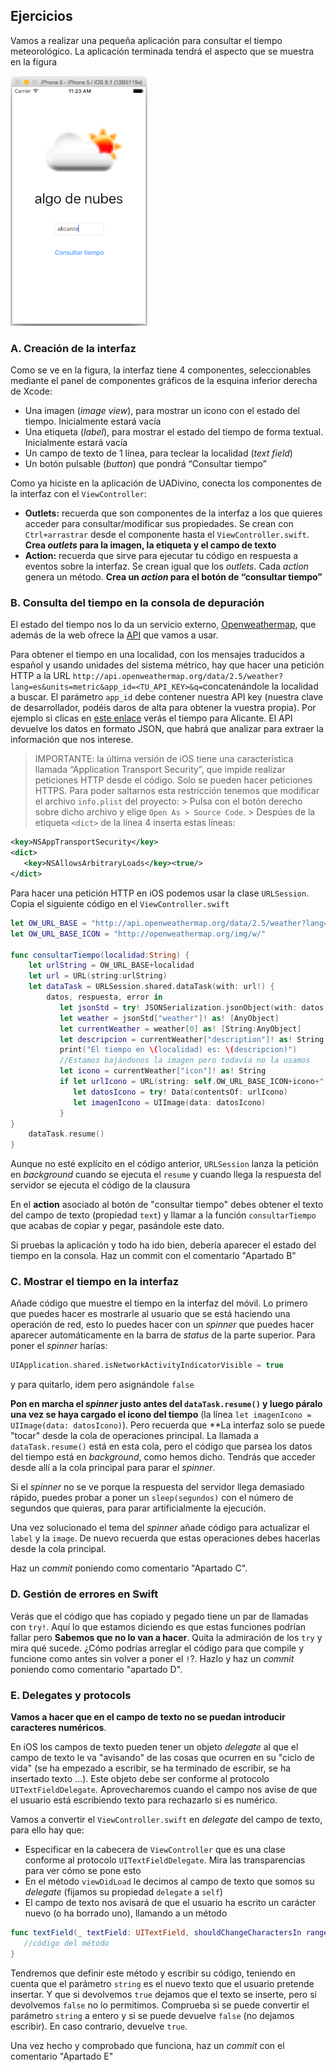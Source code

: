 ## Ejercicios

Vamos a realizar una pequeña aplicación para consultar el tiempo meteorológico. La aplicación terminada tendrá el aspecto que se muestra en la figura

![](imag/app_tiempo.png)

### A. Creación de la interfaz

Como se ve en la figura, la interfaz tiene 4 componentes, seleccionables mediante el panel de componentes gráficos de la esquina inferior derecha de Xcode:
- Una imagen (*image view*), para mostrar un icono con el estado del tiempo. Inicialmente estará vacía
- Una etiqueta (*label*), para mostrar el estado del tiempo de forma textual. Inicialmente estará vacía
- Un campo de texto de 1 línea, para teclear la localidad (*text field*)
- Un botón pulsable (*button*) que pondrá “Consultar tiempo” 

Como ya hiciste en la aplicación de UADivino, conecta los componentes de la interfaz con el `ViewController`:

- **Outlets:** recuerda que son componentes de la interfaz a los que quieres acceder para consultar/modificar sus propiedades. Se crean con `Ctrl+arrastrar` desde el componente hasta el `ViewController.swift`. **Crea *outlets* para la imagen, la etiqueta y el campo de texto**
- **Action:** recuerda que sirve para ejecutar tu código en respuesta a eventos sobre la interfaz. Se crean igual que los *outlets*. Cada *action* genera un método. **Crea un *action* para el botón de “consultar tiempo”**

### B. Consulta del tiempo en la consola de depuración

El estado del tiempo nos lo da un servicio externo, [Openweathermap](https://openweathermap.org/), que además de la web ofrece la [API](https://openweathermap.org/api) que vamos a usar.

Para obtener el tiempo en una localidad, con los mensajes traducidos a español y usando unidades del sistema métrico, hay que hacer una petición HTTP a la URL `http://api.openweathermap.org/data/2.5/weather?lang=es&units=metric&app_id=<TU_API_KEY>&q=`concatenándole la localidad a buscar. El parámetro `app_id` debe contener nuestra API key (nuestra clave de desarrollador, podéis daros de alta para obtener la vuestra propia). Por ejemplo si clicas en [este enlace](http://api.openweathermap.org/data/2.5/weather?lang=es&units=metric&appid=1adb13e22f23c3de1ca37f3be90763a9&q=Alicante) verás el tiempo para Alicante. El API devuelve los datos en formato JSON, que habrá que  analizar para extraer la información que nos interese.

> IMPORTANTE: la última versión de iOS tiene una característica llamada “Application Transport Security”, que impide realizar peticiones HTTP desde el código. Solo se pueden hacer peticiones HTTPS. Para poder saltarnos esta restricción tenemos que modificar el archivo `info.plist` del proyecto:
	> Pulsa con el botón derecho sobre dicho archivo y elige `Open As > Source Code`.
	> Despúes de la etiqueta `<dict>` de la línea 4 inserta estas líneas:


```xml
<key>NSAppTransportSecurity</key>
<dict>
   <key>NSAllowsArbitraryLoads</key><true/>
</dict>
```

Para hacer una petición HTTP en iOS podemos usar la clase `URLSession`. Copia el siguiente código en el `ViewController.swift`

```swift
let OW_URL_BASE = "http://api.openweathermap.org/data/2.5/weather?lang=es&units=metric&appid=1adb13e22f23c3de1ca37f3be90763a9&q="
let OW_URL_BASE_ICON = "http://openweathermap.org/img/w/"

func consultarTiempo(localidad:String) {
    let urlString = OW_URL_BASE+localidad
    let url = URL(string:urlString)
    let dataTask = URLSession.shared.dataTask(with: url!) {
        datos, respuesta, error in
           let jsonStd = try! JSONSerialization.jsonObject(with: datos!, options: JSONSerialization.ReadingOptions.mutableContainers) as! [String:AnyObject]
           let weather = jsonStd["weather"]! as! [AnyObject]
           let currentWeather = weather[0] as! [String:AnyObject]
           let descripcion = currentWeather["description"]! as! String
           print("El tiempo en \(localidad) es: \(descripcion)")
           //Estamos bajándonos la imagen pero todavía no la usamos
           let icono = currentWeather["icon"]! as! String
           if let urlIcono = URL(string: self.OW_URL_BASE_ICON+icono+".png" ) {
              let datosIcono = try! Data(contentsOf: urlIcono)
              let imagenIcono = UIImage(data: datosIcono)
           }
}
    dataTask.resume()
}

```

Aunque no esté explícito en el código anterior, `URLSession` lanza la petición en *background* cuando se ejecuta el `resume` y cuando llega la respuesta del servidor se ejecuta el código de la clausura

En el **action** asociado al botón de "consultar tiempo" debes obtener el texto del campo de texto (propiedad `text`) y llamar a la función `consultarTiempo` que acabas de copiar y pegar, pasándole este dato.

Si pruebas la aplicación y todo ha ido bien, debería aparecer el estado del tiempo en la consola. Haz un commit con el comentario "Apartado B"

### C. Mostrar el tiempo en la interfaz

Añade código que muestre el tiempo en la interfaz del móvil. Lo primero que puedes hacer es mostrarle al usuario que se está haciendo una operación de red, esto lo puedes hacer con un *spinner* que puedes hacer aparecer automáticamente en la barra de *status* de la parte superior. Para poner el *spinner* harías:

```swift
UIApplication.shared.isNetworkActivityIndicatorVisible = true
```

y para quitarlo, idem pero asignándole `false`

**Pon en marcha el *spinner* justo antes del `dataTask.resume()` y luego páralo una vez se haya cargado el icono del tiempo** (la línea `let imagenIcono = UIImage(data: datosIcono)`). Pero recuerda que **La interfaz solo se puede "tocar" desde la cola de operaciones principal. La llamada a `dataTask.resume()` está en esta cola, pero el código que parsea los datos del tiempo está en *background*, como hemos dicho. Tendrás que acceder desde allí a la cola principal para parar el *spinner*.

Si el *spinner* no se ve porque la respuesta del servidor llega demasiado rápido, puedes probar a poner un `sleep(segundos)` con el número de segundos que quieras, para parar artificialmente la ejecución.

Una vez solucionado el tema del *spinner* añade código para actualizar el `label` y la `image`. De nuevo recuerda que estas operaciones debes hacerlas desde la cola principal.

Haz un *commit* poniendo como comentario "Apartado C".

### D. Gestión de errores en Swift

Verás que el código que has copiado y pegado tiene un par de llamadas con `try!`. Aquí lo que estamos diciendo es que estas funciones podrían fallar pero **Sabemos que no lo van a hacer**. Quita la admiración de los `try` y mira qué sucede. ¿Cómo podrías arreglar el código para que compile y funcione como antes sin volver a poner el `!`?. Hazlo y haz un *commit* poniendo como comentario "apartado D".


### E. Delegates y protocols

**Vamos a hacer que en el campo de texto no se puedan introducir caracteres numéricos**.

En iOS los campos de texto pueden tener un objeto *delegate* al que el campo de texto le va "avisando" de las cosas que ocurren en su "ciclo de vida" (se ha empezado a escribir, se ha terminado de escribir, se ha insertado texto ...). Este objeto debe ser conforme al protocolo `UITextFieldDelegate`. Aprovecharemos cuando el campo nos avise de que el usuario está escribiendo texto para rechazarlo si es numérico.

Vamos a convertir el `ViewController.swift` en *delegate* del campo de texto, para ello hay que:

- Especificar en la cabecera de `ViewController` que es una clase conforme al protocolo `UITextFieldDelegate`. Mira las transparencias para ver cómo se pone esto
- En el método `viewDidLoad` le decimos al campo de texto que somos su *delegate* (fijamos su propiedad `delegate` a `self`)
- El campo de texto nos avisará de que el usuario ha escrito un carácter nuevo (o ha borrado uno), llamando a un método

```swift
func textField(_ textField: UITextField, shouldChangeCharactersIn range: NSRange, replacementString string: String) -> Bool {
   //código del método
}
```

Tendremos que definir este método y escribir su código, teniendo en cuenta que el parámetro `string` es el nuevo texto que el usuario pretende insertar. Y que si devolvemos `true` dejamos que el texto se inserte, pero si devolvemos `false` no lo permitimos. Comprueba si se puede convertir el parámetro `string` a entero y si se puede devuelve `false` (no dejamos escribir). En caso contrario, devuelve `true`.

Una vez hecho y comprobado que funciona, haz un *commit* con el comentario "Apartado E"

